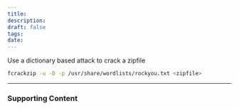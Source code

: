 ```yaml
---
title: 
description: 
draft: false
tags: 
date:
---
```


Use a dictionary based attack to crack a zipfile
```bash
fcrackzip -u -D -p /usr/share/wordlists/rockyou.txt <zipfile>
```

---
### Supporting Content


